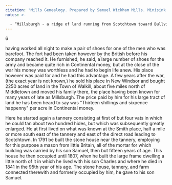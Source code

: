 ```yaml
---
citation: "Mills Genealogy. Prepared by Samuel Wickham Mills. Minisink Valley Historical Society, Port Jervis NY, p6. Used with permission."
notes: >-

  - “Millsburgh - a ridge of land running from Scotchtown toward Bullville, was a neighborhood settled, among others, by Jacob Mills, whose descendants were numerous and constituted the prominent families of the district.” From [The History of the Town of Wallkill](https://www.townofwallkill.com/departments/historian/74-history.html) by Dorothy Hunt-Ingrassia, Town of Walkill Historian.
---
```

6

having worked all night to make a pair of shoes for one of the men who was barefoot. The fort had been taken however by the British before his company reached it. He furnished, he said, a large number of shoes for the army and became quite rich in Continental money, but at the close of the war his money was worthless and he had to begin life anew. His place however was paid for and he had this advantage. A few years after the war, (the exact year is not known,) he sold his place in New Windsor and bought 2250 acres of land in the Town of Walkill, about five miles north of Middletown and moved his family there, the place having been known for many years of late as Millsburgh. The price paid by him for his large tract of land he has been heard to say was "Thirteen shillings and sixpence happenny" per acre in Continental money. 

Here he started again a tannery consisting at first of but four vats in which he could tan about two hundred hides, but which was subsequently greatly enlarged. He at first lived on what was known at the Smith place, half a mile or more south east of the tannery and east of the direct road leading to Scotchtown. In 1791 be built the stone house near the tannery, employing for this purpose a mason from little Britain, all of the mortar for which building was carried by his son Samuel, then but fifteen years of age. This house he then occupied until 1807, when he built the large frame dwelling a little north of it in which he lived with his son Charles and where he died in 1841 in the 95th year of his age. The stone house, tannery, and farm connected therewith and formerly occupied by him, he gave to his son Samuel.
